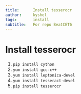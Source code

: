 ```yaml
---
title:      Install tesserocr
author:     kyshel
tags: 		install
subtitle:  	For repo BeatCET6
---
```


# Install tesserocr

1. `pip install cython`
2. `yum install gcc-c++`
3. `yum install leptonica-devel`
4. `yum install tesseract-devel`
5. `pip install tesserocr`
